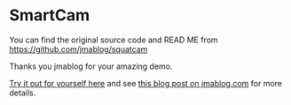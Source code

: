 # SmartCam

You can find the original source code and READ ME from https://github.com/jmablog/squatcam

Thanks you jmablog for your amazing demo.

[Try it out for yourself here](https://jmablog.com/post/posenet-app/) and see [this blog post on jmablog.com](https://jmablog.com/post/posenet-app/) for more details.
